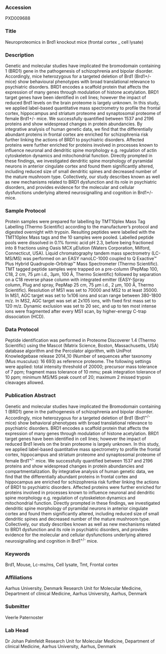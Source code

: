 ### Accession
PXD009688

### Title
Neuroproteomics in Brd1 knockout mice (frontal cortex _ cell lysate)

### Description
Genetic and molecular studies have implicated the bromodomain containing 1 (BRD1) gene in the pathogenesis of schizophrenia and bipolar disorder. Accordingly, mice heterozygous for a targeted deletion of Brd1 (Brd1+/- mice) show behavioural phenotypes with broad translational relevance to psychiatric disorders. BRD1 encodes a scaffold protein that affects the expression of many genes through modulation of histone acetylation. BRD1 target genes have been identified in cell lines; however the impact of reduced Brd1 levels on the brain proteome is largely unknown. In this study, we applied label-based quantitative mass spectrometry to profile the frontal cortex, hippocampus and striatum proteome and synaptosomal proteome of female Brd1+/- mice. We successfully quantified between 1537 and 2196 proteins and show widespread changes in protein abundancies. By integrative analysis of human genetic data, we find that the differentially abundant proteins in frontal cortex are enriched for schizophrenia risk further linking the actions of BRD1 to psychiatric disorders. Affected proteins were further enriched for proteins involved in processes known to influence neuronal and dendritic spine morphology e.g. regulation of actin cytoskeleton dynamics and mitochondrial function. Directly prompted in these findings, we investigated dendritic spine morphology of pyramidal neurons in anterior cingulate cortex and found them significantly altered, including reduced size of small dendritic spines and decreased number of the mature mushroom type. Collectively, our study describes known as well as new mechanisms related to BRD1 dysfunction and its role in psychiatric disorders, and provides evidence for the molecular and cellular dysfunctions underlying altered neurosignalling and cognition in Brd1+/- mice.

### Sample Protocol
Protein samples were prepared for labelling by TMT10plex Mass Tag Labelling (Thermo Scientific) according to the manufacturer’s protocol and digested overnight with trypsin. Resulting peptides were labelled with the TMT10plex Mass tags and the 10 samples were pooled. Labelled peptide pools were dissolved in 0.1% formic acid pH 2.3, before being fractioned into 8 fractions using Oasis MCX µElution (Waters Corporation, Milford, Connecticut, USA). Liquid chromatography tandem mass spectrometry (LC-MS/MS) was performed on an EASY nanoLC-1000 coupled to Q Exactive™ Plus Hybrid Quadrupole-Orbitrap™ Mass Spectrometer (Thermo Scientific). TMT tagged peptide samples were trapped on a pre-column (PepMap 100, C18, 2 cm, 75 µm i.d., 3µm, 100 Å, Thermo Scientific) followed by separation on a C18 reverse phase column with integrated emitter (EASY-Spray column, Plug and spray, PepMap 25 cm, 75 μm i.d., 2 μm, 100 Å, Thermo Scientific). Resolution of MS1 was set to 70000 and MS2 to at least 35000. In MS1, AGC target was set to 1x106 ions and scan range between 380-1800 m/z. In MS2, AGC target was set at 2x105 ions, with fixed first mass set to 120 m/z. Dynamic exclusion was set to 20 sec, and up to ten most intense ions were fragmented after every MS1 scan, by higher-energy C-trap dissociation (HCD).

### Data Protocol
Peptide identification was performed in Proteome Discoverer 1.4 (Thermo Scientific) using the Mascot (Matrix Science, Boston, Massachusetts, USA) database algorithm and the Percolator algorithm, with UniProt Knowledgebase release 2014_10 (Number of sequences after taxonomy (Mus musculus): 16 693) as reference proteome. The following settings were applied: total intensity threshold of 20000; precursor mass tolerance of 7 ppm; fragment mass tolerance of 10 mmu; peak integration tolerance of 10 ppm; minimum MS/MS peak count of 20; maximum 2 missed trypsin cleavages allowed.

### Publication Abstract
Genetic and molecular studies have implicated the Bromodomain containing 1 (BRD1) gene in the pathogenesis of schizophrenia and bipolar disorder. Accordingly, mice heterozygous for a targeted deletion of Brd1 (Brd1<sup>+/-</sup> mice) show behavioral phenotypes with broad translational relevance to psychiatric disorders. BRD1 encodes a scaffold protein that affects the expression of many genes through modulation of histone acetylation. BRD1 target genes have been identified in cell lines; however the impact of reduced Brd1 levels on the brain proteome is largely unknown. In this study, we applied label-based quantitative mass spectrometry to profile the frontal cortex, hippocampus and striatum proteome and synaptosomal proteome of female Brd1<sup>+/-</sup> mice. We successfully quantified between 1537 and 2196 proteins and show widespread changes in protein abundancies and compartmentalization. By integrative analysis of human genetic data, we find that the differentially abundant proteins in frontal cortex and hippocampus are enriched for schizophrenia risk further linking the actions of BRD1 to psychiatric disorders. Affected proteins were further enriched for proteins involved in processes known to influence neuronal and dendritic spine morphology e.g. regulation of cytoskeleton dynamics and mitochondrial function. Directly prompted in these findings, we investigated dendritic spine morphology of pyramidal neurons in anterior cingulate cortex and found them significantly altered, including reduced size of small dendritic spines and decreased number of the mature mushroom type. Collectively, our study describes known as well as new mechanisms related to BRD1 dysfunction and its role in psychiatric disorders, and provides evidence for the molecular and cellular dysfunctions underlying altered neurosignalling and cognition in Brd1<sup>+/-</sup> mice.

### Keywords
Brd1, Mouse, Lc-ms/ms, Cell lysate, Tmt, Frontal cortex

### Affiliations
Aarhus University, Denmark
Research Unit for Molecular Medicine, Department of clinical Medicine, Aarhus University, Aarhus, Denmark

### Submitter
Veerle Paternoster

### Lab Head
Dr Johan Palmfeldt
Research Unit for Molecular Medicine, Department of clinical Medicine, Aarhus University, Aarhus, Denmark


